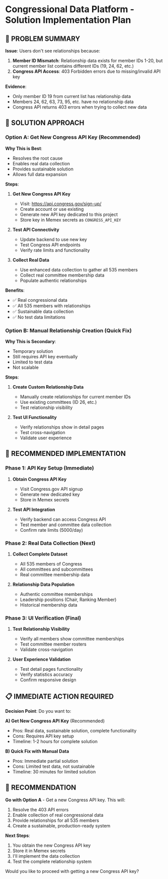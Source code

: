 # Congressional Data Platform - Solution Implementation Plan

## 🎯 PROBLEM SUMMARY

**Issue**: Users don't see relationships because:
1. **Member ID Mismatch**: Relationship data exists for member IDs 1-20, but current member list contains different IDs (19, 24, 62, etc.)
2. **Congress API Access**: 403 Forbidden errors due to missing/invalid API key

**Evidence**:
- Only member ID 19 from current list has relationship data
- Members 24, 62, 63, 73, 95, etc. have no relationship data
- Congress API returns 403 errors when trying to collect new data

## 🚀 SOLUTION APPROACH

### **Option A: Get New Congress API Key (Recommended)**

**Why This is Best**:
- Resolves the root cause
- Enables real data collection
- Provides sustainable solution
- Allows full data expansion

**Steps**:
1. **Get New Congress API Key**
   - Visit: https://api.congress.gov/sign-up/
   - Create account or use existing
   - Generate new API key dedicated to this project
   - Store key in Memex secrets as `CONGRESS_API_KEY`

2. **Test API Connectivity**
   - Update backend to use new key
   - Test Congress API endpoints
   - Verify rate limits and functionality

3. **Collect Real Data**
   - Use enhanced data collection to gather all 535 members
   - Collect real committee membership data
   - Populate authentic relationships

**Benefits**:
- ✅ Real congressional data
- ✅ All 535 members with relationships
- ✅ Sustainable data collection
- ✅ No test data limitations

### **Option B: Manual Relationship Creation (Quick Fix)**

**Why This is Secondary**:
- Temporary solution
- Still requires API key eventually
- Limited to test data
- Not scalable

**Steps**:
1. **Create Custom Relationship Data**
   - Manually create relationships for current member IDs
   - Use existing committees (ID 26, etc.)
   - Test relationship visibility

2. **Test UI Functionality**
   - Verify relationships show in detail pages
   - Test cross-navigation
   - Validate user experience

## 🔧 RECOMMENDED IMPLEMENTATION

### **Phase 1: API Key Setup (Immediate)**
1. **Obtain Congress API Key**
   - Visit Congress.gov API signup
   - Generate new dedicated key
   - Store in Memex secrets

2. **Test API Integration**
   - Verify backend can access Congress API
   - Test member and committee data collection
   - Confirm rate limits (5000/day)

### **Phase 2: Real Data Collection (Next)**
1. **Collect Complete Dataset**
   - All 535 members of Congress
   - All committees and subcommittees
   - Real committee membership data

2. **Relationship Data Population**
   - Authentic committee memberships
   - Leadership positions (Chair, Ranking Member)
   - Historical membership data

### **Phase 3: UI Verification (Final)**
1. **Test Relationship Visibility**
   - Verify all members show committee memberships
   - Test committee member rosters
   - Validate cross-navigation

2. **User Experience Validation**
   - Test detail pages functionality
   - Verify statistics accuracy
   - Confirm responsive design

## 📋 IMMEDIATE ACTION REQUIRED

**Decision Point**: Do you want to:

**A) Get New Congress API Key** (Recommended)
- Pros: Real data, sustainable solution, complete functionality
- Cons: Requires API key setup
- Timeline: 1-2 hours for complete solution

**B) Quick Fix with Manual Data**
- Pros: Immediate partial solution
- Cons: Limited test data, not sustainable
- Timeline: 30 minutes for limited solution

## 🎯 RECOMMENDATION

**Go with Option A** - Get a new Congress API key. This will:
1. Resolve the 403 API errors
2. Enable collection of real congressional data
3. Provide relationships for all 535 members
4. Create a sustainable, production-ready system

**Next Steps**:
1. You obtain the new Congress API key
2. Store it in Memex secrets
3. I'll implement the data collection
4. Test the complete relationship system

Would you like to proceed with getting a new Congress API key?